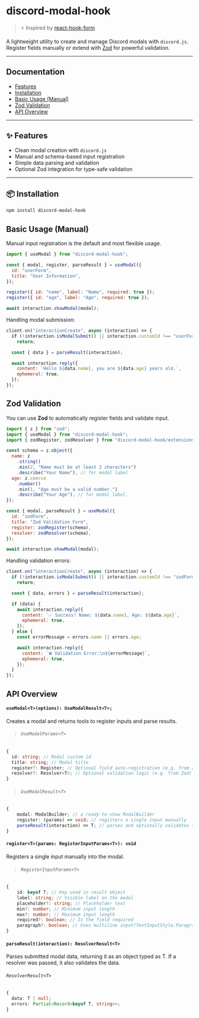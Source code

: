 # discord-modal-hook

> ⚡ Inspired by [react-hook-form](https://react-hook-form.com)

A lightweight utility to create and manage Discord modals with `discord.js`.  
Register fields manually or extend with [Zod](https://zod.dev) for powerful
validation.

---

## Documentation

- [Features](#-features)
- [Installation](#-installation)
- [Basic Usage (Manual)](#basic-usage-manual)
- [Zod Validation](#zod-validation)
- [API Overview](#api-overview)

---

## ✨ Features

- Clean modal creation with `discord.js`
- Manual and schema-based input registration
- Simple data parsing and validation
- Optional Zod integration for type-safe validation

---

## 📦 Installation

```bash
npm install discord-modal-hook
```

## Basic Usage (Manual)

Manual input registration is the default and most flexible usage.

```js
import { useModal } from "discord-modal-hook";

const { modal, register, parseResult } = useModal({
  id: "userForm",
  title: "User Information",
});

register({ id: "name", label: "Name", required: true });
register({ id: "age", label: "Age", required: true });

await interaction.showModal(modal);
```

Handling modal submission:

```js
client.on("interactionCreate", async (interaction) => {
  if (!interaction.isModalSubmit() || interaction.customId !== "userForm")
    return;

  const { data } = parseResult(interaction);

  await interaction.reply({
    content: `Hello ${data.name}, you are ${data.age} years old.`,
    ephemeral: true,
  });
});
```

## Zod Validation

You can use **Zod** to automatically register fields and validate input.

```js
import { z } from "zod";
import { useModal } from "discord-modal-hook";
import { zodRegister, zodResolver } from "discord-modal-hook/extensions/zod";

const schema = z.object({
  name: z
    .string()
    .min(2, "Name must be at least 2 characters")
    .describe("Your Name"), // for modal label
  age: z.coerce
    .number()
    .min(1, "Age must be a valid number.")
    .describe("Your Age"), // for modal label,
});

const { modal, parseResult } = useModal({
  id: "zodForm",
  title: "Zod Validation Form",
  register: zodRegister(schema),
  resolver: zodResolver(schema),
});

await interaction.showModal(modal);
```

Handling validation errors:

```js
client.on("interactionCreate", async (interaction) => {
  if (!interaction.isModalSubmit() || interaction.customId !== "zodForm")
    return;

  const { data, errors } = parseResult(interaction);

  if (data) {
    await interaction.reply({
      content: `✅ Success! Name: ${data.name}, Age: ${data.age}`,
      ephemeral: true,
    });
  } else {
    const errorMessage = errors.name || errors.age;

    await interaction.reply({
      content: `❌ Validation Error:\n${errorMessage}`,
      ephemeral: true,
    });
  }
});
```

## API Overview

#### `useModal<T>(options): UseModalResult<T>;`

Creates a modal and returns tools to register inputs and parse results.

> ###### `UseModalParams<T>`

```ts
{
  id: string; // Modal custom id
  title: string; // Modal title
  register?: Register; // Optional field auto-registration (e.g. from Zod)
  resolver?: Resolver<T>; // Optional validation logic (e.g. from Zod)
}
```

> ###### `UseModalResult<T>`

```ts
{
    modal: ModalBuilder; // a ready-to-show ModalBuilder
    register: (params) => void; // registers a single input manually
    parseResult(interaction) => T; // parses and optionally validates submitted values
}
```

#### `register<T>(params: RegisterInputParams<T>): void`

Registers a single input manually into the modal.

> ###### `RegisterInputParams<T>`

```ts
{
    id: keyof T; // Key used in result object
    label: string; // Visible label on the modal
    placeholder?: string; // Placeholder text
    min?: number; // Minimum input length
    max?: number; // Maximum input length
    required?: boolean; // Is the field required
    paragraph?: boolean; // Uses multiline input(TextInputStyle.Paragraph)
}
```

#### `parseResult(interaction): ResolverResult<T>`

Parses submitted modal data, returning it as an object typed as T. If a resolver
was passed, it also validates the data.

###### `ResolverResult<T>`

```ts
{
  data: T | null;
  errors: Partial<Record<keyof T, string>>;
}
```

